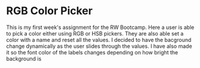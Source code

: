 #  RGB Color Picker

This is my first week's assignment for the RW Bootcamp.  Here a user is able to pick a color either using RGB or HSB pickers.
They are also able set a color with a name and reset all the values.
I decided to have the bacground change dynamically as the user slides through the values.  I have also made it so
the font color of the labels changes depending on how bright the background is

